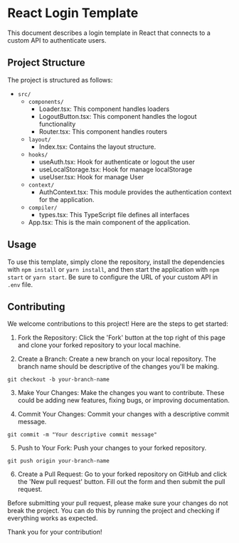 # React Login Template

This document describes a login template in React that connects to a custom API to authenticate users.

## Project Structure

The project is structured as follows:

- `src/`
	- `components/`
		- Loader.tsx: This component handles loaders
		- LogoutButton.tsx: This component handles the logout functionality
		- Router.tsx: This component handles routers
	- `layout/`
		- Index.tsx: Contains the layout structure.
	- `hooks/`
		- useAuth.tsx: Hook for authenticate or logout the user
		- useLocalStorage.tsx: Hook for manage localStorage
		- useUser.tsx: Hook for manage User
	- `context/`
		- AuthContext.tsx: This module provides the authentication context for the application.
	- `compiler/`
		- types.tsx: This TypeScript file defines all interfaces
	- App.tsx: This is the main component of the application.

## Usage

To use this template, simply clone the repository, install the dependencies with `npm install` or `yarn install`, and then start the application with `npm start` or `yarn start`. Be sure to configure the URL of your custom API in `.env` file.

## Contributing

We welcome contributions to this project! Here are the steps to get started:

1. Fork the Repository: Click the 'Fork' button at the top right of this page and clone your forked repository to your local machine.

2. Create a Branch: Create a new branch on your local repository. The branch name should be descriptive of the changes you'll be making.

<code>git checkout -b your-branch-name</code>

3. Make Your Changes: Make the changes you want to contribute. These could be adding new features, fixing bugs, or improving documentation.

4. Commit Your Changes: Commit your changes with a descriptive commit message.

<code>git commit -m "Your descriptive commit message"</code>

5. Push to Your Fork: Push your changes to your forked repository.

<code>git push origin your-branch-name</code>

6. Create a Pull Request: Go to your forked repository on GitHub and click the 'New pull request' button. Fill out the form and then submit the pull request.

Before submitting your pull request, please make sure your changes do not break the project. You can do this by running the project and checking if everything works as expected.

Thank you for your contribution!
